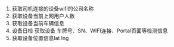 1. 获取司机连接的设备wifi的公司名称   
1. 获取设备当前上网用户人数     
1. 获取设备当前车辆信息   
1. 设备日检 获取设备 车牌号、SN、WIFI连接、Portal页面等检测信息    
1. 获取设备位置信息lat lng	